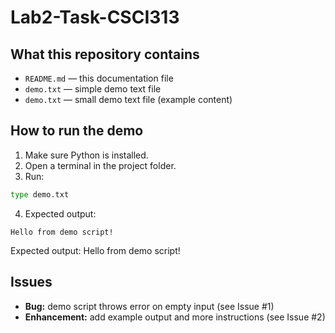 # Lab2-Task-CSCI313

## What this repository contains

- `README.md` — this documentation file  
- `demo.txt` — simple demo text file  
- `demo.txt` — small demo text file (example content)

## How to run the demo

1. Make sure Python is installed.
2. Open a terminal in the project folder.
3. Run:

```bash
type demo.txt
```

4. Expected output:

```
Hello from demo script!
```
Expected output: Hello from demo script!
## Issues

- **Bug:** demo script throws error on empty input (see Issue #1)
- **Enhancement:** add example output and more instructions (see Issue #2)

